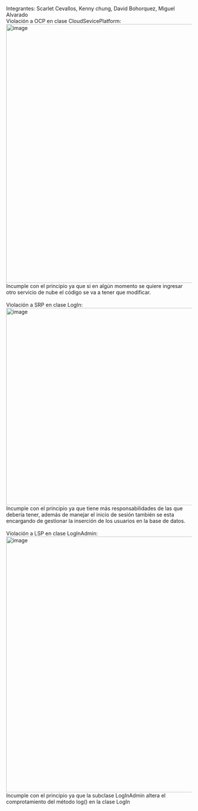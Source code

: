 Integrantes: Scarlet Cevallos, Kenny chung, David Bohorquez, Miguel Alvarado \
Violación a OCP en clase CloudSevicePlatform:
<img width="1231" height="703" alt="image" src="https://github.com/user-attachments/assets/d5c15716-8dd7-4604-ae80-8ee7cc1c801c" /> \
Incumple con el principio ya que si en algún momento se quiere ingresar otro servicio de nube el código se va a tener que modificar. \
\
Violación a SRP en clase LogIn:
<img width="1283" height="536" alt="image" src="https://github.com/user-attachments/assets/d61bd04d-c88a-46b6-bef1-606f060df25d" /> \
Incumple con el principio ya que tiene más responsabilidades de las que debería tener, además de manejar el inicio de sesión también se esta \
encargando de gestionar la inserción de los usuarios en la base de datos.\
\
Violación a LSP en clase LogInAdmin:
<img width="1349" height="695" alt="image" src="https://github.com/user-attachments/assets/a72c27fb-a80d-4ef9-b667-6f6e1622469a" /> \
Incumple con el principio ya que la subclase LogInAdmin altera el comprotamiento del método log() en la clase LogIn
